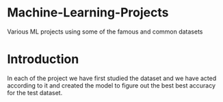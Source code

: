 # Machine-Learning-Projects
Various ML projects using some of the famous and common datasets

# Introduction

In each of the project we have first studied the dataset and we have acted according to it and created the model to figure out the 
best best accuracy for the test dataset.
